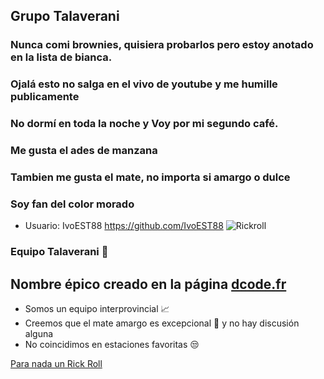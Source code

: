 
## Grupo Talaverani 
### Nunca comi brownies, quisiera probarlos pero estoy anotado en la lista de bianca.
### Ojalá esto no salga en el vivo de youtube y me humille publicamente
### No dormí en toda la noche y Voy por mi segundo café.
### Me gusta el ades de manzana 
### Tambien me gusta el mate, no importa si amargo o dulce
### Soy fan del color morado
* Usuario: IvoEST88 https://github.com/IvoEST88
![Rickroll](https://th.bing.com/th/id/OIP.3YBCFdsfxsiIUtkt0FIA4wHaDt?pid=ImgDet&rs=1)

### Equipo Talaverani :space_invader:

## Nombre épico creado en la página [dcode.fr](https://www.dcode.fr/mezclador-palabras)
* Somos un equipo interprovincial :chart_with_upwards_trend:
* Creemos que el mate amargo es excepcional :mate: y no hay discusión alguna
* No coincidimos en estaciones favoritas :unamused:


[Para nada un Rick Roll](https://www.youtube.com/watch?v=dQw4w9WgXcQ)
